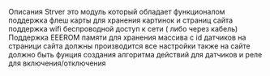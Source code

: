 Описания 
Strver это модуль который обладает функционалом
 поддержка флеш карты для хранения картинок и страниц сайта
 поддержка wifi беспроводной доступ к сети ( либо через кабель)
 Поддержка EEEROM памяти для хранения массива с id датчиков
 на страници сайта должны производится все настройки
 также на сайте должно быть фунция создания алгоритма действий для датчиков и реле для включения/отключения 
